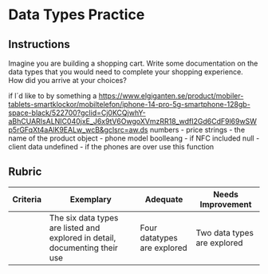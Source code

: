 # Data Types Practice

## Instructions

Imagine you are building a shopping cart. Write some documentation on the data types that you would need to complete your shopping experience. How did you arrive at your choices?

if l´d like to by something a https://www.elgiganten.se/product/mobiler-tablets-smartklockor/mobiltelefon/iphone-14-pro-5g-smartphone-128gb-space-black/522700?gclid=Cj0KCQjwhY-aBhCUARIsALNIC040jxE_J6x9tV6OwgoXVmzRR18_wdfI2Gd6CdF9l69wSWp5rGFqXt4aAlK9EALw_wcB&gclsrc=aw.ds
numbers - price 
strings - the name of the product
object - phone model
boolleang - if NFC included
null - client data
undefined - if the phones are over use this function

## Rubric

Criteria | Exemplary | Adequate | Needs Improvement
--- | --- | --- | -- |
||The six data types are listed and explored in detail, documenting their use|Four datatypes are explored|Two data types are explored|
